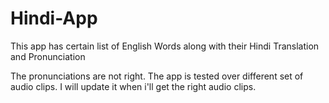 # Hindi-App
This app has certain list of English Words along with their Hindi Translation and Pronunciation

The pronunciations are not right. The app is tested over different set of audio clips.
I will update it when i'll get the right audio clips.
